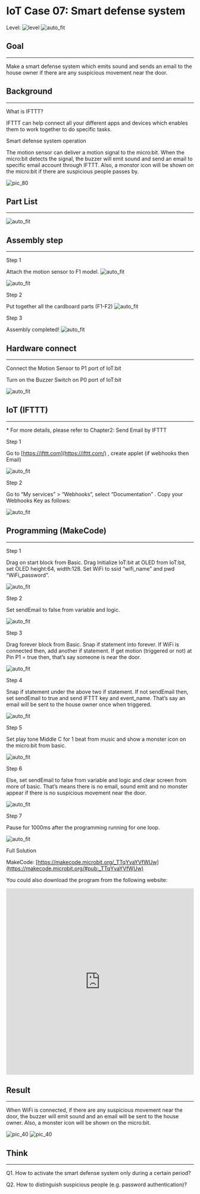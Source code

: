 # IoT Case 07: Smart defense system

Level: ![level](images/level3.png)
![auto_fit](images/Case7/case-07.png)<P>

## Goal
<HR>

Make a smart defense system which emits sound and sends an email to the house owner if there are any suspicious movement near the door.<BR><P>

## Background
<HR>

<span id="subtitle">What is IFTTT?</span><BR><P>
IFTTT can help connect all your different apps and devices which enables them to work together to do specific tasks.<BR><P>
<span id="subtitle">Smart defense system operation</span><BR><P>
The motion sensor can deliver a motion signal to the micro:bit. When the micro:bit detects the signal, the buzzer will emit sound and send an email to specific email account through IFTTT. Also, a monstor icon will be shown on the micro:bit if there are suspicious people passes by.<BR><P>
![pic_80](images/Case7/Concept-diagram-Case7.png)<P>

## Part List
<HR>

![auto_fit](images/Case7/Case7_parts.png)<P>

## Assembly step 
<HR>

<span id="subtitle">Step 1</span><BR><P>
Attach the motion sensor to F1 model.
![auto_fit](images/Case7/Case7_ass1.png)<P>
![auto_fit](images/Case7/Case7_ass2.png)<P>
<span id="subtitle">Step 2</span><BR><P>
Put together all the cardboard parts (F1-F2)
![auto_fit](images/Case7/Case7_ass3.png)<P>
<span id="subtitle">Step 3</span><BR><P>
Assembly completed!
![auto_fit](images/Case7/Case7_ass4.png)<P>


## Hardware connect
<HR>

Connect the Motion Sensor to P1 port of IoT:bit<BR><P>
Turn on the Buzzer Switch on P0 port of IoT:bit<BR><P>
![auto_fit](images/Case7/Case7_hardware.png)<P>

## IoT (IFTTT)
<HR>

<span id="remarks">* For more details, please refer to Chapter2: Send Email by IFTTT</span><BR><P>
<span id="subtitle">Step 1</span><BR><P>
Go to [https://ifttt.com](https://ifttt.com/) , create applet (if webhooks then Email)<BR><P>
![auto_fit](images/Case7/Case7_iot1.png)<P>


<span id="subtitle">Step 2</span><BR><P>
Go to “My services” > “Webhooks”, select “Documentation” . Copy your Webhooks Key as follows:<BR><P>
![auto_fit](images/Case7/Case7_iot2.png)<P>

## Programming (MakeCode)
<HR>

<span id="subtitle">Step 1</span><BR><P>
Drag on start block from Basic. Drag Initialize IoT:bit at OLED from IoT:bit, set OLED height:64, width:128. Set WiFi to ssid “wifi_name” and pwd “WiFi_password”.<BR><P>
![auto_fit](images/Case7/Case7_p1.png)<P>
<span id="subtitle">Step 2</span><BR><P>
Set sendEmail to false from variable and logic.<BR><P>
![auto_fit](images/Case7/Case7_p2.png)<P>
<span id="subtitle">Step 3</span><BR><P>
Drag forever block from Basic. Snap if statement into forever. If WiFi is connected then, add another if statement. If get motion (triggered or not) at Pin P1 = true then, that’s say someone is near the door.<BR><P>
![auto_fit](images/Case7/Case7_p3.png)<P>
<span id="subtitle">Step 4</span><BR><P>
Snap if statement under the above two if statement. If not sendEmail then, set sendEmail to true and send IFTTT key and event_name. That’s say an email will be sent to the house owner once when triggered. <BR><P>
![auto_fit](images/Case7/Case7_p4.png)<P>
<span id="subtitle">Step 5</span><BR><P>
Set play tone Middle C for 1 beat from music and show a monster icon on the micro:bit from basic.<BR><P>
![auto_fit](images/Case7/Case7_p5.png)<P>
<span id="subtitle">Step 6</span><BR><P>
Else, set sendEmail to false from variable and logic and clear screen from more of basic. That’s means there is no email, sound emit and no monster appear if there is no suspicious movement near the door.<BR><P>
![auto_fit](images/Case7/Case7_p6.png)<P>
<span id="subtitle">Step 7</span><BR><P>
Pause for 1000ms after the programming running for one loop.<BR><P>
![auto_fit](images/Case7/Case7_p7.png)<P>

<span id="subtitle">Full Solution<BR><P>
MakeCode: [https://makecode.microbit.org/_TTqYvaYVfWUw](https://makecode.microbit.org/#pub:_TTqYvaYVfWUw)<BR><P>
You could also download the program from the following website:<BR>
<iframe src="https://makecode.microbit.org/#pub:_TTqYvaYVfWUw" width="100%" height="500" frameborder="0"></iframe>


## Result 
<HR>

When WiFi is connected, if there are any suspicious movement near the door, the buzzer will emit sound and an email will be sent to the house owner. Also, a monster icon will be shown on the micro:bit.<BR><P>
![pic_40](images/Case7/Case7_result1.png)
![pic_40](images/Case7/Case7_result2.gif)


## Think
<HR>

Q1. How to activate the smart defense system only during a certain period?<BR><P>
Q2. How to distinguish suspicious people (e.g. password authentication)?<BR><P>

